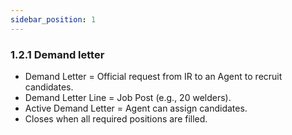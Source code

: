```yaml
---
sidebar_position: 1
---
```


### 1.2.1 Demand letter

- Demand Letter = Official request from IR to an Agent to recruit candidates.
- Demand Letter Line = Job Post (e.g., 20 welders).
- Active Demand Letter = Agent can assign candidates.
- Closes when all required positions are filled.